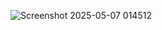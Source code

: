 ![Screenshot 2025-05-07 014512](https://github.com/user-attachments/assets/4bbc6a15-aad6-47bf-906e-3f57a6da6144)
